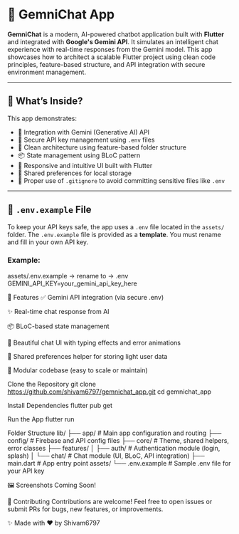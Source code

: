# 💬 GemniChat App

**GemniChat** is a modern, AI-powered chatbot application built with **Flutter** and integrated with **Google's Gemini API**. It simulates an intelligent chat experience with real-time responses from the Gemini model. This app showcases how to architect a scalable Flutter project using clean code principles, feature-based structure, and API integration with secure environment management.

---

## 🌟 What’s Inside?

This app demonstrates:

- 🧠 Integration with Gemini (Generative AI) API
- 🔐 Secure API key management using `.env` files
- 🧱 Clean architecture using feature-based folder structure
- 📦 State management using BLoC pattern
- 🎨 Responsive and intuitive UI built with Flutter
- 💾 Shared preferences for local storage
- 🚫 Proper use of `.gitignore` to avoid committing sensitive files like `.env`

---

## 📁 `.env.example` File

To keep your API keys safe, the app uses a `.env` file located in the `assets/` folder. The `.env.example` file is provided as a **template**. You must rename and fill in your own API key.

### Example:

assets/.env.example → rename to → .env
GEMINI_API_KEY=your_gemini_api_key_here

🚀 Features
✅ Gemini API integration (via secure .env)

✨ Real-time chat response from AI

📦 BLoC-based state management

💬 Beautiful chat UI with typing effects and error animations

🔧 Shared preferences helper for storing light user data

🧩 Modular codebase (easy to scale or maintain)

Clone the Repository
git clone https://github.com/shivam6797/gemnichat_app.git
cd gemnichat_app

Install Dependencies
flutter pub get

Run the App
flutter run

Folder Structure
lib/
├── app/                     # Main app configuration and routing
├── config/                  # Firebase and API config files
├── core/                    # Theme, shared helpers, error classes
├── features/
│   ├── auth/                # Authentication module (login, splash)
│   └── chat/                # Chat module (UI, BLoC, API integration)
├── main.dart                # App entry point
assets/
└── .env.example             # Sample .env file for your API key

🖼️ Screenshots
Coming Soon!

🤝 Contributing
  Contributions are welcome!
Feel free to open issues or submit PRs for bugs, new features, or improvements.

✨ Made with ❤️ by Shivam6797
